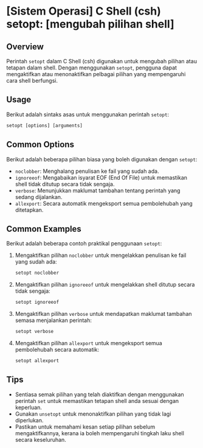 # [Sistem Operasi] C Shell (csh) setopt: [mengubah pilihan shell]

## Overview
Perintah `setopt` dalam C Shell (csh) digunakan untuk mengubah pilihan atau tetapan dalam shell. Dengan menggunakan `setopt`, pengguna dapat mengaktifkan atau menonaktifkan pelbagai pilihan yang mempengaruhi cara shell berfungsi.

## Usage
Berikut adalah sintaks asas untuk menggunakan perintah `setopt`:

```csh
setopt [options] [arguments]
```

## Common Options
Berikut adalah beberapa pilihan biasa yang boleh digunakan dengan `setopt`:

- `noclobber`: Menghalang penulisan ke fail yang sudah ada.
- `ignoreeof`: Mengabaikan isyarat EOF (End Of File) untuk memastikan shell tidak ditutup secara tidak sengaja.
- `verbose`: Menunjukkan maklumat tambahan tentang perintah yang sedang dijalankan.
- `allexport`: Secara automatik mengeksport semua pembolehubah yang ditetapkan.

## Common Examples
Berikut adalah beberapa contoh praktikal penggunaan `setopt`:

1. Mengaktifkan pilihan `noclobber` untuk mengelakkan penulisan ke fail yang sudah ada:

    ```csh
    setopt noclobber
    ```

2. Mengaktifkan pilihan `ignoreeof` untuk mengelakkan shell ditutup secara tidak sengaja:

    ```csh
    setopt ignoreeof
    ```

3. Mengaktifkan pilihan `verbose` untuk mendapatkan maklumat tambahan semasa menjalankan perintah:

    ```csh
    setopt verbose
    ```

4. Mengaktifkan pilihan `allexport` untuk mengeksport semua pembolehubah secara automatik:

    ```csh
    setopt allexport
    ```

## Tips
- Sentiasa semak pilihan yang telah diaktifkan dengan menggunakan perintah `set` untuk memastikan tetapan shell anda sesuai dengan keperluan.
- Gunakan `unsetopt` untuk menonaktifkan pilihan yang tidak lagi diperlukan.
- Pastikan untuk memahami kesan setiap pilihan sebelum mengaktifkannya, kerana ia boleh mempengaruhi tingkah laku shell secara keseluruhan.